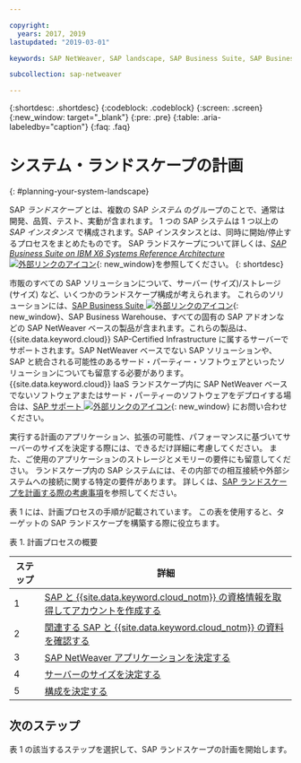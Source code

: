 ```yaml
---

copyright:
  years: 2017, 2019
lastupdated: "2019-03-01"

keywords: SAP NetWeaver, SAP landscape, SAP Business Suite, SAP Business Warehouse, SAP BW

subcollection: sap-netweaver

---
```


{:shortdesc: .shortdesc}
{:codeblock: .codeblock}
{:screen: .screen}
{:new_window: target="_blank"}
{:pre: .pre}
{:table: .aria-labeledby="caption"}
{:faq: .faq}

# システム・ランドスケープの計画
{: #planning-your-system-landscape}

SAP *ランドスケープ* とは、複数の SAP *システム* のグループのことで、通常は開発、品質、テスト、実動が含まれます。 1 つの SAP システムは 1 つ以上の *SAP インスタンス* で構成されます。SAP インスタンスとは、同時に開始/停止するプロセスをまとめたものです。 SAP ランドスケープについて詳しくは、[*SAP Business Suite on IBM X6 Systems Reference Architecture* ![外部リンクのアイコン](../../icons/launch-glyph.svg "外部リンクのアイコン")](https://lenovopress.com/redp5073.pdf){: new_window}を参照してください。
{: shortdesc}

市販のすべての SAP ソリューションについて、サーバー (サイズ)/ストレージ (サイズ) など、いくつかのランドスケープ構成が考えられます。 これらのソリューションには、[SAP Business Suite ![外部リンクのアイコン](../../icons/launch-glyph.svg "外部リンクのアイコン")](https://open.sap.com/courses/suitehana1){: new_window}、SAP Business Warehouse、すべての固有の SAP アドオンなどの SAP NetWeaver ベースの製品が含まれます。これらの製品は、{{site.data.keyword.cloud}} SAP-Certified Infrastructure に属するサーバーでサポートされます。SAP NetWeaver ベースでない SAP ソリューションや、SAP と統合される可能性のあるサード・パーティー・ソフトウェアといったソリューションについても留意する必要があります。 {{site.data.keyword.cloud}} IaaS ランドスケープ内に SAP NetWeaver ベースでないソフトウェアまたはサード・パーティーのソフトウェアをデプロイする場合は、[SAP サポート ![外部リンクのアイコン](../../icons/launch-glyph.svg "外部リンクのアイコン")](https://support.sap.com/en/index.html){: new_window} にお問い合わせください。

実行する計画のアプリケーション、拡張の可能性、パフォーマンスに基づいてサーバーのサイズを決定する際には、できるだけ詳細に考慮してください。 また、ご使用のアプリケーションのストレージとメモリーの要件にも留意してください。 ランドスケープ内の SAP システムには、その内部での相互接続や外部システムへの接続に関する特定の要件があります。 詳しくは、[SAP ランドスケープを計画する際の考慮事項](/docs/infrastructure/sap-netweaver?topic=sap-netweaver-considerations#considerations)を参照してください。

表 1 には、計画プロセスの手順が記載されています。 この表を使用すると、ターゲットの SAP ランドスケープを構築する際に役立ちます。

表 1. 計画プロセスの概要

| ステップ | 詳細 |
| --- | --- |
| 1 | [SAP と {{site.data.keyword.cloud_notm}} の資格情報を取得してアカウントを作成する](/docs/infrastructure/sap-netweaver?topic=sap-netweaver-get_sap_ibm_credentials#get_sap_ibm_credentials) |
| 2 | [関連する SAP と {{site.data.keyword.cloud_notm}} の資料を確認する](/docs/infrastructure/sap-netweaver/sap-review-doc.html) |
| 3 | [SAP NetWeaver アプリケーションを決定する](/docs/infrastructure/sap-netweaver/sap-determine-apps.html) |
| 4 | [サーバーのサイズを決定する](/docs/infrastructure/sap-netweaver?topic=sap-netweaver-size_the_server#size_the_server) |
| 5 | [構成を決定する](/docs/infrastructure/sap-netweaver?topic=sap-netweaver-determine_configuration#determine_configuration) |

## 次のステップ

表 1 の該当するステップを選択して、SAP ランドスケープの計画を開始します。

